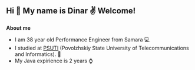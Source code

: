 ## Hi 👋 My name is Dinar :v: Welcome!

<b>About me</b>

- I am 38 year old Performance Engineer from Samara 💻
- I studied at [PSUTI](https://www.psuti.ru) (Povolzhskiy State University of Telecommunications and Informatics). 🏢
- My Java expirience is 2 years ⌚


<!--
**Dinar763/Dinar763** is a ✨ _special_ ✨ repository because its `README.md` (this file) appears on your GitHub profile.

Here are some ideas to get you started:

- 🔭 I’m currently working on ...
- 🌱 I’m currently learning ...
- 👯 I’m looking to collaborate on ...
- 🤔 I’m looking for help with ...
- 💬 Ask me about ...
- 📫 How to reach me: ...
- 😄 Pronouns: ...
- ⚡ Fun fact: ...
-->
